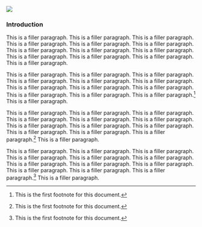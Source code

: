 
<a href="https://www.juncture-digital.org"><img src="https://juncture-digital.github.io/juncture/static/images/ve-button.png"></a>

<param ve-config 
title="Sugar Maple"    
source-image="wc:Man_carrying_buckets_for_collecting_maple_sap_(I0004355).jpg"   
banner="link" 
height=100
author="Emile Levesque-Jalbert"
layout="vertical">

### Introduction

This is a filler paragraph. This is a filler paragraph. This is a filler paragraph. This is a filler paragraph. This is a filler paragraph. This is a filler paragraph. This is a filler paragraph. This is a filler paragraph. This is a filler paragraph. This is a filler paragraph. This is a filler paragraph. This is a filler paragraph. This is a filler paragraph.


This is a filler paragraph. This is a filler paragraph. This is a filler paragraph. This is a filler paragraph. This is a filler paragraph. This is a filler paragraph. This is a filler paragraph. This is a filler paragraph. This is a filler paragraph. This is a filler paragraph. This is a filler paragraph. This is a filler paragraph.[^1] This is a filler paragraph.
<param ve-compare
	   src="wc:Acer_saccharum.jpg"
	   caption="Swipe across images to view the conditions of the Maple">
<param ve-compare src="wc:Acer_saccharum_(sugar_maple_tree_in_fall_colors)_(Newark,_Ohio,_USA)_(25_October_2024)_1.jpg">

This is a filler paragraph. This is a filler paragraph. This is a filler paragraph. This is a filler paragraph. This is a filler paragraph. This is a filler paragraph. This is a filler paragraph. This is a filler paragraph. This is a filler paragraph. This is a filler paragraph. This is a filler paragraph. This is a filler paragraph.[^1] This is a filler paragraph.
<param ve-video
	   src="dQtmqtN1YfM"
	   start="122"
	   end="172"
	   caption="Video describing the parts of the sugar maple from the Plant Sleuth Youtube Channel">

This is a filler paragraph. This is a filler paragraph. This is a filler paragraph. This is a filler paragraph. This is a filler paragraph. This is a filler paragraph. This is a filler paragraph. This is a filler paragraph. This is a filler paragraph. This is a filler paragraph. This is a filler paragraph. This is a filler paragraph.[^1] This is a filler paragraph.
<param ve-iframe
	   src="https://archive.org/details/French5/page/n17/">

[^1]: This is the first footnote for this document.